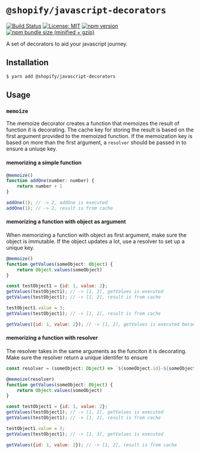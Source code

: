 # `@shopify/javascript-decorators`

[![Build Status](https://travis-ci.org/Shopify/quilt.svg?branch=master)](https://travis-ci.org/Shopify/quilt)
[![License: MIT](https://img.shields.io/badge/License-MIT-green.svg)](LICENSE.md) [![npm version](https://badge.fury.io/js/%40shopify%2Fjavascript-decorators.svg)](https://badge.fury.io/js/%40shopify%2Fjavascript-decorators.svg) [![npm bundle size (minified + gzip)](https://img.shields.io/bundlephobia/minzip/@shopify/javascript-decorators.svg)](https://img.shields.io/bundlephobia/minzip/@shopify/javascript-decorators.svg)

A set of decorators to aid your javascript journey.

## Installation

```bash
$ yarn add @shopify/javascript-decorators
```

## Usage

### `memoize`

The memoize decorator creates a function that memoizes the result of function it is decorating.
The cache key for storing the result is based on the first argument provided to the memoized function.
If the memoization key is based on more than the first argument, a `resolver` should be passed in to ensure a uniuqe key.

#### memorizing a simple function

```js
@memoize()
function addOne(number: number) {
    return number + 1
}

addOne(1); // -> 2, addOne is executed
addOne(1); // -> 2, result is from cache
```

#### memorizing a function with object as argument

When memorizing a function with object as first argument, make sure the object is immutable.
If the object updates a lot, use a resolver to set up a unique key.

```js
@memoize()
function getValues(someObject: Object) {
    return Object.values(someObject)
}

const testObject1 = {id: 1, value: 2};
getValues(testObject1); // -> [1, 2], getValues is executed
getValues(testObject1); // -> [1, 2], result is from cache

testObject1.value = 3;
getValues(testObject1); // -> [1, 2], result is from cache

getValues({id: 1, value: 2}); // -> [1, 2], getValues is executed because the object is new
```

#### memorizing a function with resolver

The resolver takes in the same arguments as the funciton it is decorating.
Make sure the resolver return a unique identifer to ensure

```js
const resolver = (someObject: Object) => `${someObject.id}-${someObject.value}`;

@memoize(resolver)
function getValues(someObject: Object) {
    return Object.values(someObject)
}

const testObject1 = {id: 1, value: 2};
getValues(testObject1); // -> [1, 2], getValues is executed
getValues(testObject1); // -> [1, 2], result is from cache

testObject1.value = 3;
getValues(testObject1); // -> [1, 3], getValues is executed

getValues({id: 1, value: 2}); // -> [1, 2], result is from cache
```
